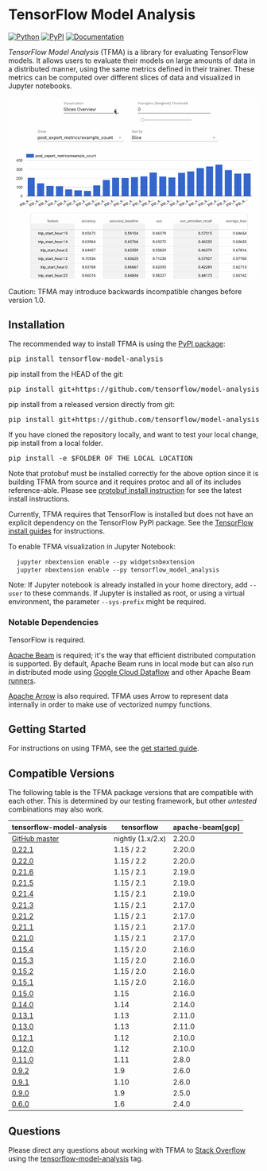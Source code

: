 <!-- See: www.tensorflow.org/tfx/model_analysis/ -->

# TensorFlow Model Analysis

[![Python](https://img.shields.io/pypi/pyversions/tensorflow-model-analysis.svg?style=plastic)](https://github.com/tensorflow/model-analysis)
[![PyPI](https://badge.fury.io/py/tensorflow-model-analysis.svg)](https://badge.fury.io/py/tensorflow-model-analysis)
[![Documentation](https://img.shields.io/badge/api-reference-blue.svg)](https://www.tensorflow.org/tfx/model_analysis/api_docs/python/tfma)

*TensorFlow Model Analysis* (TFMA) is a library for evaluating TensorFlow models.
It allows users to evaluate their models on large amounts of data in a
distributed manner, using the same metrics defined in their trainer. These
metrics can be computed over different slices of data and visualized in Jupyter
notebooks.

![TFMA Slicing Metrics Browser](https://raw.githubusercontent.com/tensorflow/model-analysis/master/g3doc/images/tfma-slicing-metrics-browser.gif)

Caution: TFMA may introduce backwards incompatible changes before version 1.0.

## Installation

The recommended way to install TFMA is using the
[PyPI package](https://pypi.org/project/tensorflow-model-analysis/):

<pre class="devsite-terminal devsite-click-to-copy">
pip install tensorflow-model-analysis
</pre>

pip install from the HEAD of the git:

<pre class="devsite-terminal devsite-click-to-copy">
pip install git+https://github.com/tensorflow/model-analysis.git#egg=tensorflow_model_analysis
</pre>

pip install from a released version directly from git:

<pre class="devsite-terminal devsite-click-to-copy">
pip install git+https://github.com/tensorflow/model-analysis.git@v0.21.3#egg=tensorflow_model_analysis
</pre>

If you have cloned the repository locally, and want to test your local change,
pip install from a local folder.

<pre class="devsite-terminal devsite-click-to-copy">
pip install -e $FOLDER_OF_THE_LOCAL_LOCATION
</pre>

Note that protobuf must be installed correctly for the above option since it is
building TFMA from source and it requires protoc and all of its includes
reference-able. Please see [protobuf install instruction](https://github.com/protocolbuffers/protobuf#protocol-compiler-installation)
for see the latest install instructions.

Currently, TFMA requires that TensorFlow is installed but does not have an
explicit dependency on the TensorFlow PyPI package. See the
[TensorFlow install guides](https://www.tensorflow.org/install/) for instructions.

To enable TFMA visualization in Jupyter Notebook:

<pre class="prettyprint">
  <code class="devsite-terminal">jupyter nbextension enable --py widgetsnbextension</code>
  <code class="devsite-terminal">jupyter nbextension enable --py tensorflow_model_analysis</code>
</pre>

Note: If Jupyter notebook is already installed in your home directory, add
`--user` to these commands. If Jupyter is installed as root, or using a virtual
environment, the parameter `--sys-prefix` might be required.

### Notable Dependencies

TensorFlow is required.

[Apache Beam](https://beam.apache.org/) is required; it's the way that efficient
distributed computation is supported. By default, Apache Beam runs in local
mode but can also run in distributed mode using
[Google Cloud Dataflow](https://cloud.google.com/dataflow/) and other Apache
Beam
[runners](https://beam.apache.org/documentation/runners/capability-matrix/).

[Apache Arrow](https://arrow.apache.org/) is also required. TFMA uses Arrow to
represent data internally in order to make use of vectorized numpy functions.

## Getting Started

For instructions on using TFMA, see the [get started
guide](https://github.com/tensorflow/model-analysis/blob/master/g3doc/get_started.md).

## Compatible Versions

The following table is the TFMA package versions that are compatible with each
other. This is determined by our testing framework, but other *untested*
combinations may also work.

|tensorflow-model-analysis                                                            |tensorflow    |apache-beam[gcp]|
|------------------------------------------------------------------------------------ |--------------|----------------|
|[GitHub master](https://github.com/tensorflow/model-analysis/blob/master/RELEASE.md) | nightly (1.x/2.x) | 2.20.0    |
|[0.22.1](https://github.com/tensorflow/model-analysis/blob/v0.22.1/RELEASE.md)       | 1.15 / 2.2    | 2.20.0        |
|[0.22.0](https://github.com/tensorflow/model-analysis/blob/v0.22.0/RELEASE.md)       | 1.15 / 2.2    | 2.20.0        |
|[0.21.6](https://github.com/tensorflow/model-analysis/blob/v0.21.6/RELEASE.md)       | 1.15 / 2.1    | 2.19.0        |
|[0.21.5](https://github.com/tensorflow/model-analysis/blob/v0.21.5/RELEASE.md)       | 1.15 / 2.1    | 2.19.0        |
|[0.21.4](https://github.com/tensorflow/model-analysis/blob/v0.21.4/RELEASE.md)       | 1.15 / 2.1    | 2.19.0        |
|[0.21.3](https://github.com/tensorflow/model-analysis/blob/v0.21.3/RELEASE.md)       | 1.15 / 2.1    | 2.17.0        |
|[0.21.2](https://github.com/tensorflow/model-analysis/blob/v0.21.2/RELEASE.md)       | 1.15 / 2.1    | 2.17.0        |
|[0.21.1](https://github.com/tensorflow/model-analysis/blob/v0.21.1/RELEASE.md)       | 1.15 / 2.1    | 2.17.0        |
|[0.21.0](https://github.com/tensorflow/model-analysis/blob/v0.21.0/RELEASE.md)       | 1.15 / 2.1    | 2.17.0        |
|[0.15.4](https://github.com/tensorflow/model-analysis/blob/v0.15.4/RELEASE.md)       | 1.15 / 2.0    | 2.16.0        |
|[0.15.3](https://github.com/tensorflow/model-analysis/blob/v0.15.3/RELEASE.md)       | 1.15 / 2.0    | 2.16.0        |
|[0.15.2](https://github.com/tensorflow/model-analysis/blob/v0.15.2/RELEASE.md)       | 1.15 / 2.0    | 2.16.0        |
|[0.15.1](https://github.com/tensorflow/model-analysis/blob/v0.15.1/RELEASE.md)       | 1.15 / 2.0    | 2.16.0        |
|[0.15.0](https://github.com/tensorflow/model-analysis/blob/v0.15.0/RELEASE.md)       | 1.15          | 2.16.0        |
|[0.14.0](https://github.com/tensorflow/model-analysis/blob/v0.14.0/RELEASE.md)       | 1.14          | 2.14.0        |
|[0.13.1](https://github.com/tensorflow/model-analysis/blob/v0.13.1/RELEASE.md)       | 1.13          | 2.11.0        |
|[0.13.0](https://github.com/tensorflow/model-analysis/blob/v0.13.0/RELEASE.md)       | 1.13          | 2.11.0        |
|[0.12.1](https://github.com/tensorflow/model-analysis/blob/v0.12.1/RELEASE.md)       | 1.12          | 2.10.0        |
|[0.12.0](https://github.com/tensorflow/model-analysis/blob/v0.12.0/RELEASE.md)       | 1.12          | 2.10.0        |
|[0.11.0](https://github.com/tensorflow/model-analysis/blob/v0.11.0/RELEASE.md)       | 1.11          | 2.8.0         |
|[0.9.2](https://github.com/tensorflow/model-analysis/blob/v0.9.2/RELEASE.md)         | 1.9           | 2.6.0         |
|[0.9.1](https://github.com/tensorflow/model-analysis/blob/v0.9.1/RELEASE.md)         | 1.10          | 2.6.0         |
|[0.9.0](https://github.com/tensorflow/model-analysis/blob/v0.9.0/RELEASE.md)         | 1.9           | 2.5.0         |
|[0.6.0](https://github.com/tensorflow/model-analysis/blob/v0.6.0/RELEASE.md)         | 1.6           | 2.4.0         |

## Questions

Please direct any questions about working with TFMA to
[Stack Overflow](https://stackoverflow.com) using the
[tensorflow-model-analysis](https://stackoverflow.com/questions/tagged/tensorflow-model-analysis)
tag.

